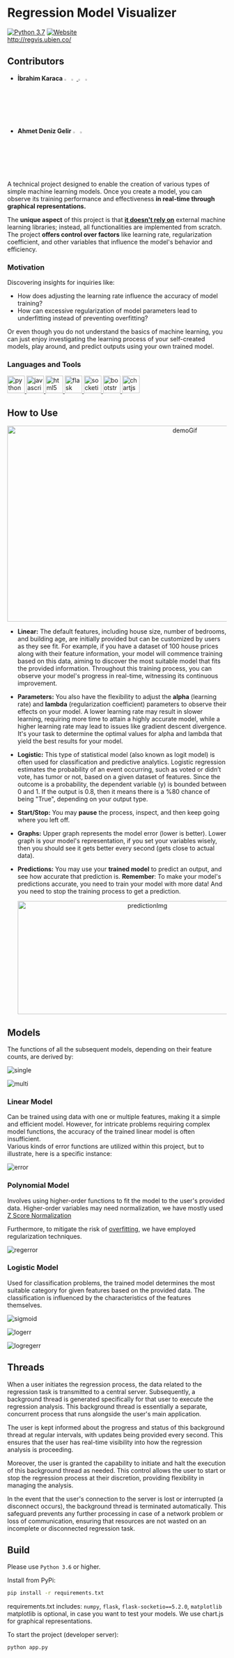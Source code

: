 # Regression Model Visualizer
[![Python 3.7](https://img.shields.io/badge/python-3.7-blue.svg)](https://www.python.org/downloads/release/python-370/) [![Website](https://img.shields.io/website-up-down-green-red/http/shields.io.svg)](http://regvis.ubien.co/)  
http://regvis.ubien.co/
## **Contributors**
- **İbrahim Karaca**
  <img src="https://raw.githubusercontent.com/ultralytics/assets/main/social/logo-transparent.png" width="2.5%"/>
      <a href="https://github.com/karaca-i">
          <img
            src="https://media.roboflow.com/notebooks/template/icons/purple/github.png?ik-sdk-version=javascript-1.4.3&updatedAt=1672949633691"
            width="2.5%"
          />
      </a>
  <img src="https://raw.githubusercontent.com/ultralytics/assets/main/social/logo-transparent.png" width="2.5%"/>
      <a href="https://www.linkedin.com/in/karaca-ibrahim/">
          <img
            src="https://media.roboflow.com/notebooks/template/icons/purple/linkedin.png?ik-sdk-version=javascript-1.4.3&updatedAt=1672949633691"
            width="2.5%"
          />
      </a>   
      
- **Ahmet Deniz Gelir**
  <img src="https://raw.githubusercontent.com/ultralytics/assets/main/social/logo-transparent.png" width="2.5%"/>
      <a href="https://github.com/adenizgelir0">
          <img
            src="https://media.roboflow.com/notebooks/template/icons/purple/github.png?ik-sdk-version=javascript-1.4.3&updatedAt=1672949633691"
            width="2.5%"
          />
      </a>  

A technical project designed to enable the creation of various types of simple machine learning models.
Once you create a model, you can observe its training performance and effectiveness **in real-time through graphical 
representations.**

The **unique aspect** of this project 
is that <ins>**it doesn't rely on**</ins> external machine learning libraries; instead, all functionalities are implemented from scratch. 
The project **offers control over factors** like learning rate, regularization coefficient, and other 
variables that influence the model's behavior and efficiency.

<h3 align="left">Motivation</h3>  
Discovering insights for inquiries like:  

- How does adjusting the learning rate influence the accuracy of model training?
- How can excessive regularization of model parameters lead to underfitting instead of preventing overfitting?

Or even though you do not understand the basics of machine learning, you can just enjoy investigating the learning process of your self-created models, play around, and predict outputs using your own trained model.

<h3 align="left">Languages and Tools</h3>
<p align="left"> <a href="https://www.python.org" target="_blank" rel="noreferrer"> <img src="https://raw.githubusercontent.com/devicons/devicon/master/icons/python/python-original.svg" alt="python" width="40" height="40"/> </a> <a href="https://developer.mozilla.org/en-US/docs/Web/JavaScript" target="_blank" rel="noreferrer"> <img src="https://raw.githubusercontent.com/devicons/devicon/master/icons/javascript/javascript-original.svg" alt="javascript" width="40" height="40"/> </a> <a href="https://www.w3.org/html/" target="_blank" rel="noreferrer"> <img src="https://raw.githubusercontent.com/devicons/devicon/master/icons/html5/html5-original-wordmark.svg" alt="html5" width="40" height="40"/> </a>  <a href="https://flask.palletsprojects.com/" target="_blank" rel="noreferrer"> <img src="https://www.vectorlogo.zone/logos/pocoo_flask/pocoo_flask-icon.svg" alt="flask" width="40" height="40"/> </a> <a href="https://socket.io/" target="_blank" rel="noreferrer"> <img src="https://www.vectorlogo.zone/logos/socketio/socketio-icon.svg" alt="socketio" width="40" height="40"/> </a> <a href="https://getbootstrap.com" target="_blank" rel="noreferrer"> <img src="https://raw.githubusercontent.com/devicons/devicon/master/icons/bootstrap/bootstrap-plain-wordmark.svg" alt="bootstrap" width="40" height="40"/> </a> <a href="https://www.chartjs.org" target="_blank" rel="noreferrer"> <img src="https://www.chartjs.org/media/logo-title.svg" alt="chartjs" width="40" height="40"/> </a> </p> 

## How to Use 
<p align="center"> <img src="https://github.com/karaca-i/RegressionModel/blob/main/demoresvig.gif" alt="demoGif" width="800" height="450"> </p>  

- **Linear:** The default features, including house size, number of bedrooms, and building age, are initially provided but can be customized by users as they see fit. For example, if you have a dataset of 100 house prices along with their feature information, your model will commence training based on this data, aiming to discover the most suitable model that fits the provided information. Throughout this training process, you can observe your model's progress in real-time, witnessing its continuous improvement.

- **Parameters:** You also have the flexibility to adjust the **alpha** (learning rate) and **lambda** (regularization coefficient) parameters to observe their effects on your model. A lower learning rate may result in slower learning, requiring more time to attain a highly accurate model, while a higher learning rate may lead to issues like gradient descent divergence. It's your task to determine the optimal values for alpha and lambda that yield the best results for your model.  

- **Logistic:** This type of statistical model (also known as logit model) is often used for classification and predictive analytics. Logistic regression estimates the probability of an event occurring, such as voted or didn’t vote, has tumor or not, based on a given dataset of features. Since the outcome is a probability, the dependent variable (y) is bounded between 0 and 1. If the output is 0.8, then it means there is a %80 chance of being "True", depending on your output type.

- **Start/Stop:** You may **pause** the process, inspect, and then keep going where you left off.

- **Graphs:** Upper graph represents the model error (lower is better). Lower graph is your model's representation, if you set your variables wisely, then you should see it gets better every second (gets close to actual data).

- **Predictions:** You may use your **trained model** to predict an output, and see how accurate that prediction is.
  **Remember**: To make your model's predictions accurate, you need to train your model with more data! And you need to stop the training process to get a prediction.

  <p align="center"> <img src="https://github.com/karaca-i/RegressionModel/blob/main/images/predict.png" alt="predictionImg" width="580" height = "260"> </p>  

## Models
The functions of all the subsequent models, depending on their feature counts, are derived by:

![single](https://github.com/karaca-i/RegressionModel/blob/main/images/singlemodel.png)

![multi](https://github.com/karaca-i/RegressionModel/blob/main/images/multimodel.png)

### Linear Model
Can be trained using data with one or multiple features, making it a simple and efficient model. However, for intricate problems requiring complex model functions, the accuracy of the trained linear model is often insufficient.  
Various kinds of error functions are utilized within this project, but to illustrate, here is a specific instance:

![error](https://github.com/karaca-i/RegressionModel/blob/main/images/costfunc.png)

### Polynomial Model 
Involves using higher-order functions to fit the model to the user's provided data.
Higher-order variables may need normalization, we have mostly used [Z Score Normalization](https://en.wikipedia.org/wiki/Standard_score)

Furthermore, to mitigate the risk of [overfitting](https://en.wikipedia.org/wiki/Overfitting), we have employed regularization techniques.

![regerror](https://github.com/karaca-i/RegressionModel/blob/main/images/regerror.png)
### Logistic Model 
Used for classification problems, the trained model determines the most suitable category for given features based on the provided data. The classification is influenced by the characteristics of the features themselves.

![sigmoid](https://github.com/karaca-i/RegressionModel/blob/main/images/sigmoid.png)

![logerr](https://github.com/karaca-i/RegressionModel/blob/main/images/logerr.png)

![logregerr](https://github.com/karaca-i/RegressionModel/blob/main/images/logregerr.png)

## Threads
When a user initiates the regression process, the data related to the regression task is transmitted to a central server. Subsequently, a background thread is generated specifically for that user to execute the regression analysis. This background thread is essentially a separate, concurrent process that runs alongside the user's main application.  

The user is kept informed about the progress and status of this background thread at regular intervals, with updates being provided every second. This ensures that the user has real-time visibility into how the regression analysis is proceeding.  

Moreover, the user is granted the capability to initiate and halt the execution of this background thread as needed. This control allows the user to start or stop the regression process at their discretion, providing flexibility in managing the analysis. 

In the event that the user's connection to the server is lost or interrupted (a disconnect occurs), the background thread is terminated automatically. This safeguard prevents any further processing in case of a network problem or loss of communication, ensuring that resources are not wasted on an incomplete or disconnected regression task.  

## Build
Please use `Python 3.6` or higher.  

Install from PyPi:
```bash
pip install -r requirements.txt
```

requirements.txt includes: `numpy`, `flask`, `flask-socketio==5.2.0`, `matplotlib`  
matplotlib is optional, in case you want to test your models. We use chart.js for graphical representations.  

To start the project (developer server):
```bash
python app.py
```
